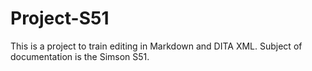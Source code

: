 # Project-S51
This is a project to train editing in Markdown and DITA XML. Subject of documentation is the Simson S51.
